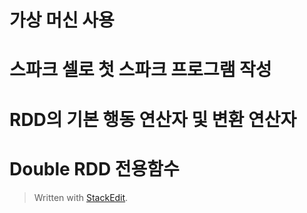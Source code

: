 # 가상 머신 사용

# 스파크 셀로 첫 스파크 프로그램 작성

# RDD의 기본 행동 연산자 및 변환 연산자

# Double RDD 전용함수


> Written with [StackEdit](https://stackedit.io/).
<!--stackedit_data:
eyJoaXN0b3J5IjpbLTIwNzg3MjA5OThdfQ==
-->